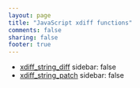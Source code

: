 ```yaml
---
layout: page
title: "JavaScript xdiff functions"
comments: false
sharing: false
footer: true
---
```

<!-- Generated by Rakefile:build -->

 - [xdiff_string_diff](/functions/xdiff_string_diff)
sidebar: false
 - [xdiff_string_patch](/functions/xdiff_string_patch)
sidebar: false
